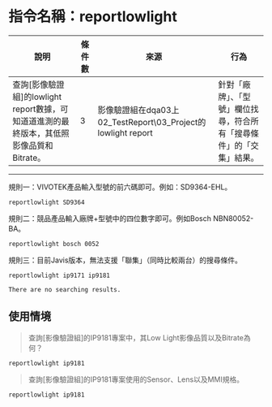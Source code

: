 # 指令名稱：reportlowlight

| 說明 | 條件數 | 來源 | 行為 |
| --- | --- | --- | --- |
| 查詢\[影像驗證組\]的lowlight report數據，可知道道進測的最終版本，其低照影像品質和Bitrate。 | 3 | 影像驗證組在dqa03上02\_TestReport\03\_Project的lowlight report | 針對「廠牌」、「型號」欄位找尋，符合所有「搜尋條件」的「交集」結果。 |

---

規則一：VIVOTEK產品輸入型號的前六碼即可。例如：SD9364-EHL。

```
reportlowlight SD9364
```

規則二：競品產品輸入廠牌+型號中的四位數字即可。例如Bosch NBN80052-BA。

```
reportlowlight bosch 0052
```

規則三：目前Javis版本，無法支援「聯集」（同時比較兩台）的搜尋條件。

```
reportlowlight ip9171 ip9181

There are no searching results.
```

## 使用情境

> 查詢\[影像驗證組\]的IP9181專案中，其Low Light影像品質以及Bitrate為何？

```
reportlowlight ip9181
```

> 查詢\[影像驗證組\]的IP9181專案使用的Sensor、Lens以及MMI規格。

```
reportlowlight ip9181
```



